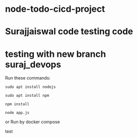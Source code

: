 # node-todo-cicd-project
# Surajjaiswal code testing code
# testing with new branch suraj_devops

Run these commands:


`sudo apt install nodejs`


`sudo apt install npm`


`npm install`

`node app.js`

or Run by docker compose

test

